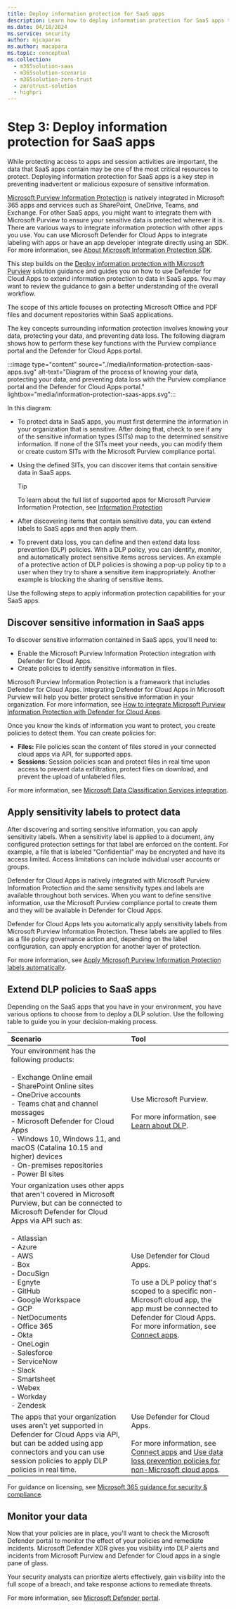 ```yaml
---
title: Deploy information protection for SaaS apps
description: Learn how to deploy information protection for SaaS apps to prevent inadvertent exposure of sensitive information.
ms.date: 04/18/2024
ms.service: security
author: mjcaparas
ms.author: macapara
ms.topic: conceptual
ms.collection:
  -	m365solution-saas
  -	m365solution-scenario
  -	m365solution-zero-trust
  -	zerotrust-solution
  - highpri
---
```


# Step 3: Deploy information protection for SaaS apps 
 

While protecting access to apps and session activities are important, the data that SaaS apps contain may be one of the most critical resources to protect. Deploying information protection for SaaS apps is a key step in preventing inadvertent or malicious exposure of sensitive information.

[Microsoft Purview Information Protection](/purview/information-protection) is natively integrated in Microsoft 365 apps and services such as SharePoint, OneDrive, Teams, and Exchange. For other SaaS apps, you might want to integrate them with Microsoft Purview to ensure your sensitive data is protected wherever it is. There are various ways to integrate information protection with other apps you use. You can use Microsoft Defender for Cloud Apps to integrate labeling with apps or have an app developer integrate directly using an SDK. For more information, see [About Microsoft Information Protection SDK](/information-protection/develop/overview). 
  
This step builds on the [Deploy information protection with Microsoft Purview](/microsoft-365/compliance/information-protection-solution) solution guidance and guides you on how to use Defender for Cloud Apps to extend information protection to data in SaaS apps. You may want to review the guidance to gain a better understanding of the overall workflow.

The scope of this article focuses on protecting Microsoft Office and PDF files and document repositories within SaaS applications. 

The key concepts surrounding information protection involves knowing your data, protecting your data, and preventing data loss. The following diagram shows how to perform these key functions with the Purview compliance portal and the Defender for Cloud Apps portal.

:::image type="content" source="./media/information-protection-saas-apps.svg" alt-text="Diagram of the process of knowing your data, protecting your data, and preventing data loss with the Purview compliance portal and the Defender for Cloud Apps portal." lightbox="media/information-protection-saas-apps.svg":::

In this diagram:

- To protect data in SaaS apps, you must first determine the information in your organization that is sensitive. After doing that, check to see if any of the sensitive information types (SITs) map to the determined sensitive information. If none of the SITs meet your needs, you can modify them or create custom SITs with the Microsoft Purview compliance portal.
- Using the defined SITs, you can discover items that contain sensitive data in SaaS apps.

    >[!TIP]
    >To learn about the full list of supported apps for Microsoft Purview Information Protection, see [Information Protection](/defender-cloud-apps/enable-instant-visibility-protection-and-governance-actions-for-your-apps#information-protection)

- After discovering items that contain sensitive data, you can extend labels to SaaS apps and then apply them.
- To prevent data loss, you can define and then extend data loss prevention (DLP) policies. With a DLP policy, you can identify, monitor, and automatically protect sensitive items across services. An example of a protective action of DLP policies is showing a pop-up policy tip to a user when they try to share a sensitive item inappropriately. Another example is blocking the sharing of sensitive items.

Use the following steps to apply information protection capabilities for your SaaS apps.

## Discover sensitive information in SaaS apps

To discover sensitive information contained in SaaS apps, you'll need to:

- Enable the Microsoft Purview Information Protection integration with Defender for Cloud Apps.
- Create policies to identify sensitive information in files.

Microsoft Purview Information Protection is a framework that includes Defender for Cloud Apps. Integrating Defender for Cloud Apps in Microsoft Purview will help you better protect sensitive information in your organization. For more information, see [How to integrate Microsoft Purview Information Protection with Defender for Cloud Apps](/defender-cloud-apps/azip-integration#how-to-integrate-microsoft-purview-information-protection-with-defender-for-cloud-apps).

Once you know the kinds of information you want to protect, you create policies to detect them. You can create policies for:

- **Files:** File policies scan the content of files stored in your connected cloud apps via API, for supported apps.
- **Sessions:** Session policies scan and protect files in real time upon access to prevent data exfiltration, protect files on download, and prevent the upload of unlabeled files.

For more information, see [Microsoft Data Classification Services integration](/defender-cloud-apps/dcs-inspection).

## Apply sensitivity labels to protect data

After discovering and sorting sensitive information, you can apply sensitivity labels. When a sensitivity label is applied to a document, any configured protection settings for that label are enforced on the content. For example, a file that is labeled "Confidential" may be encrypted and have its access limited. Access limitations can include individual user accounts or groups.

Defender for Cloud Apps is natively integrated with Microsoft Purview Information Protection and the same sensitivity types and labels are available throughout both services. When you want to define sensitive information, use the Microsoft Purview compliance portal to create them and they will be available in Defender for Cloud Apps.

Defender for Cloud Apps lets you automatically apply sensitivity labels from Microsoft Purview Information Protection. These labels are applied to files as a file policy governance action and, depending on the label configuration, can apply encryption for another layer of protection.

For more information, see [Apply Microsoft Purview Information Protection labels automatically](/defender-cloud-apps/use-case-information-protection).

## Extend DLP policies to SaaS apps

Depending on the SaaS apps that you have in your environment, you have various options to choose from to deploy a DLP solution. Use the following table to guide you in your decision-making process.

| Scenario | Tool |
|:---|:---|
| Your environment has the following products:<br> <br> - Exchange Online email <br> - SharePoint Online sites <br>- OneDrive accounts <br>- Teams chat and channel messages <br>  - Microsoft Defender for Cloud Apps<br>  - Windows 10, Windows 11, and macOS (Catalina 10.15 and higher) devices <br> - On-premises repositories<br>- Power BI sites | Use Microsoft Purview.  <br><br> For more information, see [Learn about DLP](/microsoft-365/compliance/dlp-learn-about-dlp). | 
| Your organization uses other apps that aren't covered in Microsoft Purview, but can be connected to Microsoft Defender for Cloud Apps via API such as:<br><br> - Atlassian <br> - Azure  <br> - AWS <br> - Box  <br> - DocuSign <br>- Egnyte  <br> - GitHub  <br> - Google Workspace  <br> - GCP  <br> - NetDocuments  <br> - Office 365  <br> - Okta  <br> - OneLogin  <br> - Salesforce  <br> - ServiceNow  <br> - Slack  <br> - Smartsheet  <br> - Webex  <br> - Workday  <br> - Zendesk| Use Defender for Cloud Apps. <br><br> To use a DLP policy that's scoped to a specific non-Microsoft cloud app, the app must be connected to Defender for Cloud Apps. For more information, see [Connect apps](/defender-cloud-apps/enable-instant-visibility-protection-and-governance-actions-for-your-apps). |
| The apps that your organization uses aren't yet supported in Defender for Cloud Apps via API, but can be added using app connectors and you can use session policies to apply DLP policies in real time. | Use Defender for Cloud Apps. <br><br> For more information, see [Connect apps](/defender-cloud-apps/enable-instant-visibility-protection-and-governance-actions-for-your-apps) and [Use data loss prevention policies for non-Microsoft cloud apps](/microsoft-365/compliance/dlp-use-policies-non-microsoft-cloud-apps). |

For guidance on licensing, see [Microsoft 365 guidance for security & compliance](/office365/servicedescriptions/microsoft-365-service-descriptions/microsoft-365-tenantlevel-services-licensing-guidance/microsoft-365-security-compliance-licensing-guidance).

## Monitor your data

Now that your policies are in place, you'll want to check the Microsoft Defender portal to monitor the effect of your policies and remediate incidents. Microsoft Defender XDR gives you visibility into DLP alerts and incidents from Microsoft Purview and Defender for Cloud apps in a single pane of glass.

Your security analysts can prioritize alerts effectively, gain visibility into the full scope of a breach, and take response actions to remediate threats.

For more information, see [Microsoft Defender portal](/microsoft-365/security/defender/microsoft-365-defender-portal).
